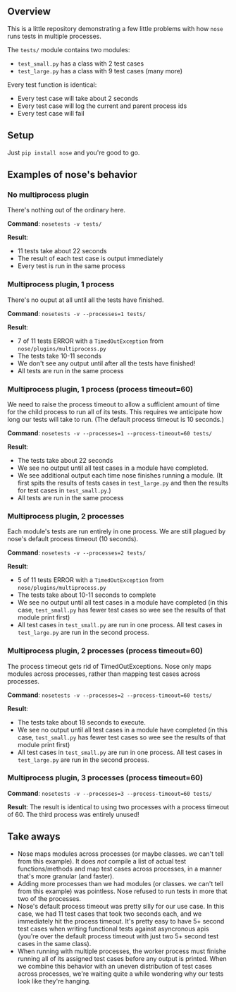 Overview
--------

This is a little repository demonstrating a few little problems with how `nose`
runs tests in multiple processes.

The `tests/` module contains two modules:

- `test_small.py` has a class with 2 test cases
- `test_large.py` has a class with 9 test cases (many more)

Every test function is identical:

- Every test case will take about 2 seconds
- Every test case will log the current and parent process ids
- Every test case will fail

Setup
-----

Just `pip install nose` and you're good to go.


Examples of nose's behavior
---------------------------

### No multiprocess plugin

There's nothing out of the ordinary here.

**Command**: `nosetests -v tests/`

**Result**:

- 11 tests take about 22 seconds
- The result of each test case is output immediately
- Every test is run in the same process

### Multiprocess plugin, 1 process

There's no ouput at all until all the tests have finished.

**Command**: `nosetests -v --processes=1 tests/`

**Result**:

- 7 of 11 tests ERROR with a `TimedOutException` from `nose/plugins/multiprocess.py`
- The tests take 10-11 seconds
- We don't see any output until after all the tests have finished!
- All tests are run in the same process


### Multiprocess plugin, 1 process (process timeout=60)

We need to raise the process timeout to allow a sufficient amount of time for
the child process to run all of its tests. This requires we anticipate how long
our tests will take to run. (The default process timeout is 10 seconds.)

**Command**: `nosetests -v --processes=1 --process-timeout=60 tests/`

**Result**:

- The tests take about 22 seconds
- We see no output until all test cases in a module have completed.
- We see additional output each time nose finishes running a module. (It first
spits the results of tests cases in `test_large.py` and then the results for
test cases in `test_small.py`.)
- All tests are run in the same process


### Multiprocess plugin, 2 processes

Each module's tests are run entirely in one process. We are still plagued by
nose's default process timeout (10 seconds).

**Command**: `nosetests -v --processes=2 tests/`

**Result**:

- 5 of 11 tests ERROR with a `TimedOutException` from `nose/plugins/multiprocess.py`
- The tests take about 10-11 seconds to complete
- We see no output until all test cases in a module have completed (in this
case, `test_small.py` has fewer test cases so wee see the results of that
module print first)
- All test cases in `test_small.py` are run in one process. All test cases in
`test_large.py` are run in the second process.


### Multiprocess plugin, 2 processes (process timeout=60)

The process timeout gets rid of TimedOutExceptions. Nose only maps modules
across processes, rather than mapping test cases across processes.

**Command**: `nosetests -v --processes=2 --process-timeout=60 tests/`

**Result**:

- The tests take about 18 seconds to execute.
- We see no output until all test cases in a module have completed (in this
case, `test_small.py` has fewer test cases so wee see the results of that
module print first)
- All test cases in `test_small.py` are run in one process. All test cases in
`test_large.py` are run in the second process.


### Multiprocess plugin, 3 processes (process timeout=60)

**Command**: `nosetests -v --processes=3 --process-timeout=60 tests/`

**Result**: The result is identical to using two processes with a process timeout
of 60. The third process was entirely unused!


Take aways
----------

- Nose maps modules across processes (or maybe classes. we can't tell from this
example). It does _not_ compile a list of actual test functions/methods and map
test cases across processes, in a manner that's more granular (and faster).
- Adding more processes than we had modules (or classes. we can't tell from
this example) was pointless. Nose refused to run tests in more that two of the
processes.
- Nose's default process timeout was pretty silly for our use case. In this
case, we had 11 test cases that took two seconds each, and we immediately hit
the process timeout. It's pretty easy to have 5+ second test cases when writing
functional tests against asyncronous apis (you're over the default process
timeout with just two 5+ second test cases in the same class).
- When running with multiple processes, the worker process must finishe running
all of its assigned test cases before any output is printed. When we combine
this behavior with an uneven distribution of test cases across processes, we're
waiting quite a while wondering why our tests look like they're hanging.

